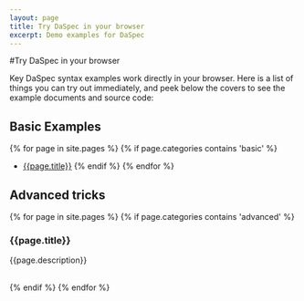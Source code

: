 ```yaml
---
layout: page
title: Try DaSpec in your browser
excerpt: Demo examples for DaSpec
---
```


#Try DaSpec in your browser

Key DaSpec syntax examples work directly in your browser. Here is a list of things you can try out immediately, and peek
below the covers to see the example documents and source code:

## Basic Examples

{% for page in site.pages %}
  {% if page.categories contains 'basic' %}
* [{{page.title}}]({{page.url}})
  {% endif %}
{% endfor %}

## Advanced tricks

{% for page in site.pages %}
  {% if page.categories contains 'advanced' %}
    <div class="item">
      <h3>{{page.title}}</h3>
      <p>{{page.description}}</p>  
    </div>
  {% endif %}
{% endfor %}

